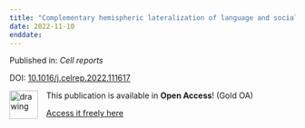 ```yaml
---
title: "Complementary hemispheric lateralization of language and social processing in the human brain."
date: 2022-11-10
enddate:
---
```


Published in: *Cell reports*

DOI: [10.1016/j.celrep.2022.111617](https://doi.org/10.1016/j.celrep.2022.111617)

<img src="https://upload.wikimedia.org/wikipedia/commons/thumb/7/77/Open_Access_logo_PLoS_transparent.svg/800px-Open_Access_logo_PLoS_transparent.svg.png" alt="drawing" width="50" align="left"/> &nbsp;&nbsp;&nbsp;This publication is available in **Open Access**! (Gold OA)

&nbsp;&nbsp;&nbsp;<a href="http://www.cell.com/article/S2211124722014863/pdf">Access it freely here</a>

